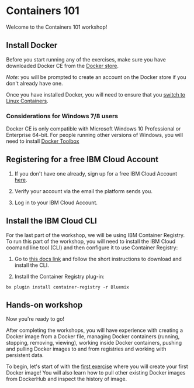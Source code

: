 # Containers 101

Welcome to the Containers 101 workshop! 

## Install Docker

Before you start running any of the exercises, make sure you have downloaded Docker CE from the [Docker store](https://store.docker.com/search?type=edition&offering=community).

*Note:* you will be prompted to create an account on the Docker store if you don't already have one.

Once you have installed Docker, you will need to ensure that you [switch to Linux Containers](https://docs.docker.com/docker-for-windows/#switch-between-windows-and-linux-containers).

### Considerations for Windows 7/8 users

Docker CE is only compatible with Microsoft Windows 10 Professional or Enterprise 64-bit. For people running other versions of Windows, you will need to install [Docker Toolbox](https://docs.docker.com/toolbox/toolbox_install_windows/) 

## Registering for a free IBM Cloud Account

1. If you don't have one already, sign up for a free IBM Cloud Account [here](https://ibm.biz/containers-101).

2. Verify your account via the email the platform sends you.

3. Log in to your IBM Cloud Account.

## Install the IBM Cloud CLI

For the last part of the workshop, we will be using IBM Container Registry. To run this part of the workshop, you will need to install the IBM Cloud coomand line tool (CLI) and then configure it to use Container Registry:

1. Go to [this docs link](https://console.bluemix.net/docs/cli/reference/bluemix_cli/get_started.html#getting-started) and follow the short instructions to download and install the CLI.

2. Install the Container Registry plug-in:

`bx plugin install container-registry -r Bluemix`

## Hands-on workshop

Now you're ready to go!

After completing the workshops, you will have experience with creating a Docker image from a Docker file, managing Docker containers (running, stopping, removing, viewing), working inside Docker containers, pushing and pulling Docker images to and from registries and working with persistent data.

To begin, let's start of with the [first exercise](./1_Create_view_pull_images) where you will create your first Docker image! You will also learn how to pull other existing Docker images from DockerHub and inspect the history of image.
